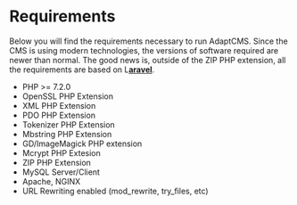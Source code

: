 # Requirements

Below you will find the requirements necessary to run AdaptCMS. Since the CMS is using modern technologies, the versions of software required are newer than normal. The good news is, outside of the ZIP PHP extension, all the requirements are based on L[**aravel**](https://laravel.com/docs/5.4#server-requirements).

* PHP &gt;= 7.2.0
* OpenSSL PHP Extension
* XML PHP Extension
* PDO PHP Extension
* Tokenizer PHP Extension
* Mbstring PHP Extension
* GD/ImageMagick PHP extension
* Mcrypt PHP Extesion
* ZIP PHP Extension
* MySQL Server/Client
* Apache, NGINX
* URL Rewriting enabled \(mod\_rewrite, try\_files, etc\)


